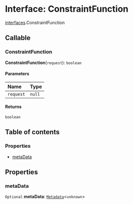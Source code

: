 # Interface: ConstraintFunction

[interfaces](/auto-docs/editor/modules/interfaces.md).ConstraintFunction

## Callable

### ConstraintFunction

**ConstraintFunction**(`request`): `boolean`

#### Parameters

| Name | Type |
| :------ | :------ |
| `request` | `null` | [`Request`](/auto-docs/editor/interfaces/interfaces.Request.md) |

#### Returns

`boolean`

## Table of contents

### Properties

* [metaData](/auto-docs/editor/interfaces/interfaces.ConstraintFunction.md#metadata)

## Properties

### metaData

`Optional` **metaData**: [`Metadata`](/auto-docs/editor/interfaces/interfaces.Metadata.md)<`unknown`>
